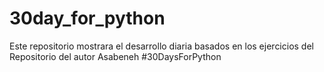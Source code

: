 # 30day_for_python
Este repositorio mostrara el desarrollo diaria basados en los ejercicios del Repositorio del autor Asabeneh #30DaysForPython
